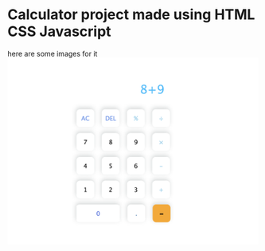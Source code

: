 # Calculator project made using HTML CSS Javascript

here are some images for it
![Main page](image.png)
